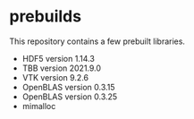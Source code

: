 # prebuilds

This repository contains a few prebuilt libraries.

- HDF5 version 1.14.3
- TBB version 2021.9.0
- VTK version 9.2.6
- OpenBLAS version 0.3.15
- OpenBLAS version 0.3.25
- mimalloc
